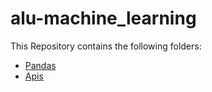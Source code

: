 # alu-machine_learning

This Repository contains the following folders:
- [Pandas](https://github.com/MohamedAYasin/alu-machine_learning/tree/main/pipeline/pandas)
- [Apis](https://github.com/MohamedAYasin/alu-machine_learning/tree/main/pipeline/apis)


